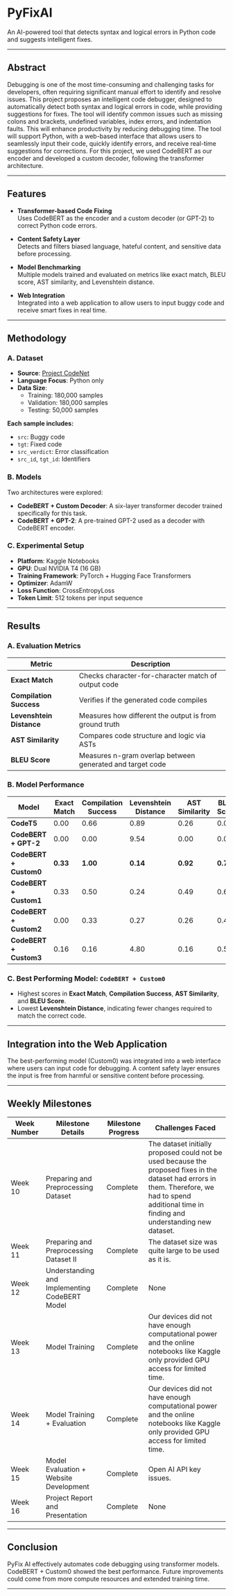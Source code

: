 # PyFixAI
An AI-powered tool that detects syntax and logical errors in Python code and suggests intelligent fixes. 
___

## Abstract 
Debugging is one of the most time-consuming and challenging tasks for developers, often requiring significant manual effort to identify and resolve issues. This project proposes an intelligent code debugger, designed to automatically detect both syntax and logical errors in code, while providing suggestions for fixes. The tool will identify common issues such as missing colons and brackets, undefined variables, index errors, and indentation faults. This will enhance productivity by reducing debugging time. The tool will support Python, with a web-based interface that allows users to seamlessly input their code, quickly identify errors, and receive real-time suggestions for corrections. For this project, we used CodeBERT as our encoder and developed a custom decoder, following the transformer architecture.
___

## Features

- **Transformer-based Code Fixing**  
  Uses CodeBERT as the encoder and a custom decoder (or GPT-2) to correct Python code errors.

- **Content Safety Layer**  
  Detects and filters biased language, hateful content, and sensitive data before processing.

- **Model Benchmarking**  
  Multiple models trained and evaluated on metrics like exact match, BLEU score, AST similarity, and Levenshtein distance.

- **Web Integration**  
  Integrated into a web application to allow users to input buggy code and receive smart fixes in real time.

---

## Methodology

### A. Dataset
- **Source**: [Project CodeNet](https://github.com/IBM/Project_CodeNet)
- **Language Focus**: Python only
- **Data Size**:
  - Training: 180,000 samples
  - Validation: 180,000 samples
  - Testing: 50,000 samples

**Each sample includes:**
- `src`: Buggy code  
- `tgt`: Fixed code  
- `src_verdict`: Error classification  
- `src_id`, `tgt_id`: Identifiers


### B. Models
Two architectures were explored:
- **CodeBERT + Custom Decoder**: A six-layer transformer decoder trained specifically for this task.
- **CodeBERT + GPT-2**: A pre-trained GPT-2 used as a decoder with CodeBERT encoder.


### C. Experimental Setup

- **Platform**: Kaggle Notebooks  
- **GPU**: Dual NVIDIA T4 (16 GB)  
- **Training Framework**: PyTorch + Hugging Face Transformers  
- **Optimizer**: AdamW  
- **Loss Function**: CrossEntropyLoss  
- **Token Limit**: 512 tokens per input sequence

---

## Results

### A. Evaluation Metrics

| Metric                  | Description                                                |
|-------------------------|------------------------------------------------------------|
| **Exact Match**         | Checks character-for-character match of output code        |
| **Compilation Success** | Verifies if the generated code compiles                    |
| **Levenshtein Distance**| Measures how different the output is from ground truth     |
| **AST Similarity**      | Compares code structure and logic via ASTs                 |
| **BLEU Score**          | Measures n-gram overlap between generated and target code  |


### B. Model Performance 

| Model                  | Exact Match | Compilation Success  | Levenshtein Distance  | AST Similarity | BLEU Score |
|------------------------|-------------|----------------------|-----------------------|----------------|------------|
| **CodeT5**             | 0.00        | 0.66                 | 0.89                  | 0.26           | 0.04       |
| **CodeBERT + GPT-2**   | 0.00        | 0.00                 | 9.54                  | 0.00           | 0.02       |
| **CodeBERT + Custom0** | **0.33**    | **1.00**             | **0.14**              | **0.92**       | **0.76**   |
| **CodeBERT + Custom1** | 0.33        | 0.50                 | 0.24                  | 0.49           | 0.61       |
| **CodeBERT + Custom2** | 0.00        | 0.33                 | 0.27                  | 0.26           | 0.45       |
| **CodeBERT + Custom3** | 0.16        | 0.16                 | 4.80                  | 0.16           | 0.50       |

### C. Best Performing Model: `CodeBERT + Custom0`
- Highest scores in **Exact Match**, **Compilation Success**, **AST Similarity**, and **BLEU Score**.
- Lowest **Levenshtein Distance**, indicating fewer changes required to match the correct code.

---

## Integration into the Web Application
The best-performing model (Custom0) was integrated into a web interface where users can input code for debugging. A content safety layer ensures the input is free from harmful or sensitive content before processing.

--- 

## Weekly Milestones
| Week Number  | Milestone Details | Milestone Progress | Challenges Faced |
| ------------- | ------------- | ------------- | ------------- |
| Week 10  | Preparing and Preprocessing Dataset  | Complete | The dataset initially proposed could not be used because the proposed fixes in the dataset had errors in them. Therefore, we had to spend additional time in finding and understanding new dataset. |
| Week 11  | Preparing and Preprocessing Dataset II | Complete | The dataset size was quite large to be used as it is. |
| Week 12 | Understanding and Implementing CodeBERT Model | Complete | None |
| Week 13 | Model Training | Complete | Our devices did not have enough computational power and the online notebooks like Kaggle only provided GPU access for limited time. |
| Week 14 | Model Training + Evaluation | Complete | Our devices did not have enough computational power and the online notebooks like Kaggle only provided GPU access for limited time. |
| Week 15 | Model Evaluation + Website Development | Complete | Open AI API key issues. |
| Week 16 | Project Report and Presentation | Complete | None |

---

## Conclusion
PyFix AI effectively automates code debugging using transformer models. CodeBERT + Custom0 showed the best performance. Future improvements could come from more compute resources and extended training time.

---
